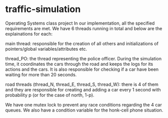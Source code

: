 # traffic-simulation
Operating Systems class project
In our implementation, all the specified requirements are met. We have 6 threads running in total and below are the explainations for each:

main thread: responsible for the creation of all others and initializations of pointers/global variables/attributes etc.

thread_PO: the thread representing the police officer. During the simulation time, it coordinates the cars through the road and keeps the logs for its actions and the cars. It is also responsible for checking if a car have been waiting for more than 20 seconds.

road threads (thread_N, thread_E, thread_S, thread_W): there is 4 of them and they are responsible for creating and adding a car every 1 second with probability p (or for the case of north, 1-p).

We have one mutex lock to prevent any race conditions regarding the 4 car queues. We also have a condition variable for the honk-cell phone situation.
